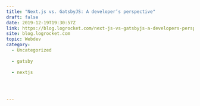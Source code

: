 ```yaml
---
title: "Next.js vs. GatsbyJS: A developer’s perspective"
draft: false
date: 2019-12-19T19:30:57Z
link: https://blog.logrocket.com/next-js-vs-gatsbyjs-a-developers-perspective/?utm_medium=RSS&utm_source=hune
site: blog.logrocket.com
topic: Webdev
category:
  - Uncategorized
  
  - gatsby
  
  - nextjs
  
   
  

---
```

